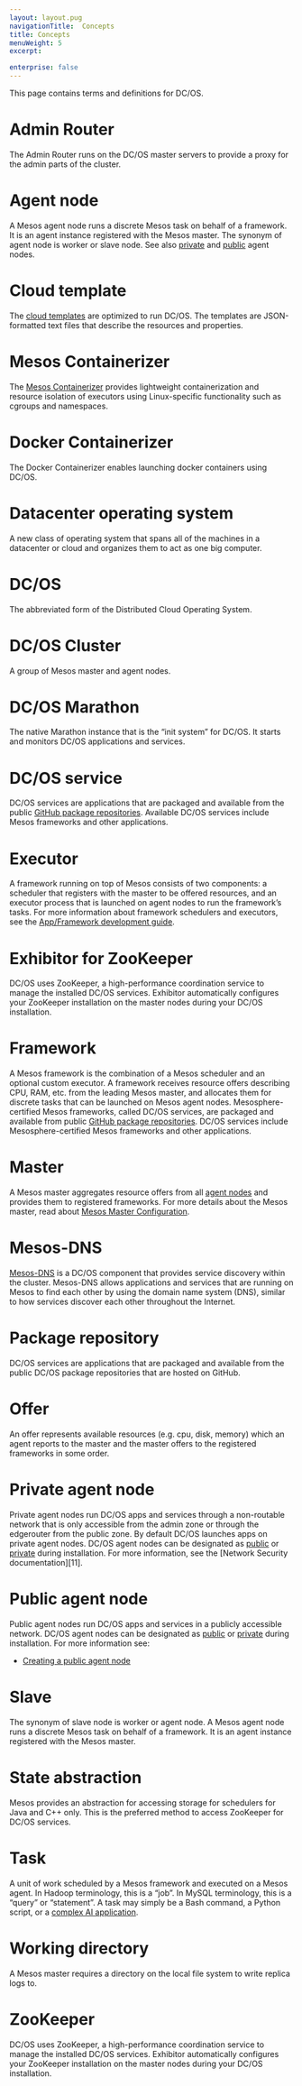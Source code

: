 ```yaml
---
layout: layout.pug
navigationTitle:  Concepts
title: Concepts
menuWeight: 5
excerpt:

enterprise: false
---
```


<!-- This source repo for this topic is https://github.com/dcos/dcos-docs -->

This page contains terms and definitions for DC/OS.

# <a name="adminrouter"></a>Admin Router

The Admin Router runs on the DC/OS master servers to provide a proxy for the admin parts of the cluster.

# <a name="agent"></a> Agent node

A Mesos agent node runs a discrete Mesos task on behalf of a framework. It is an agent instance registered with the Mesos master. The synonym of agent node is worker or slave node. See also [private][1] and [public][2] agent nodes.

# <a name="cloudtemplate"></a>Cloud template

The [cloud templates][3] are optimized to run DC/OS. The templates are JSON-formatted text files that describe the resources and properties.

# <a name="mesoscontainerizer"></a>Mesos Containerizer

The [Mesos Containerizer][4] provides lightweight containerization and resource isolation of executors using Linux-specific functionality such as cgroups and namespaces.

# <a name="dockercontainerizer"></a>Docker Containerizer

The Docker Containerizer enables launching docker containers using DC/OS.

# <a name="datacenteroperatingsystem"></a>Datacenter operating system

A new class of operating system that spans all of the machines in a datacenter or cloud and organizes them to act as one big computer.

# <a name="dcos"></a>DC/OS

The abbreviated form of the Distributed Cloud Operating System.

# <a name="dcoscluster"></a>DC/OS Cluster

A group of Mesos master and agent nodes.

# <a name="dcosmarathon"></a>DC/OS Marathon

The native Marathon instance that is the “init system” for DC/OS. It starts and monitors DC/OS applications and services.

# <a name="dcosservice"></a>DC/OS service

DC/OS services are applications that are packaged and available from the public [GitHub package repositories][5]. Available DC/OS services include Mesos frameworks and other applications.

# <a name="executor"></a>Executor

A framework running on top of Mesos consists of two components: a scheduler that registers with the master to be offered resources, and an executor process that is launched on agent nodes to run the framework’s tasks. For more information about framework schedulers and executors, see the [App/Framework development guide][6].

# <a name="exhibitorforzookeeper"></a>Exhibitor for ZooKeeper

DC/OS uses ZooKeeper, a high-performance coordination service to manage the installed DC/OS services. Exhibitor automatically configures your ZooKeeper installation on the master nodes during your DC/OS installation.

# <a name="framework"></a>Framework

A Mesos framework is the combination of a Mesos scheduler and an optional custom executor. A framework receives resource offers describing CPU, RAM, etc. from the leading Mesos master, and allocates them for discrete tasks that can be launched on Mesos agent nodes. Mesosphere-certified Mesos frameworks, called DC/OS services, are packaged and available from public [GitHub package repositories][5]. DC/OS services include Mesosphere-certified Mesos frameworks and other applications.

# <a name="master"></a>Master

A Mesos master aggregates resource offers from all [agent nodes][8] and provides them to registered frameworks. For more details about the Mesos master, read about [Mesos Master Configuration][9].

# <a name="mesosdns"></a>Mesos-DNS

[Mesos-DNS][10] is a DC/OS component that provides service discovery within the cluster. Mesos-DNS allows applications and services that are running on Mesos to find each other by using the domain name system (DNS), similar to how services discover each other throughout the Internet.

# <a name="packagerepository"></a>Package repository

DC/OS services are applications that are packaged and available from the public DC/OS package repositories that are hosted on GitHub.

# <a name="offer"></a>Offer

An offer represents available resources (e.g. cpu, disk, memory) which an agent reports to the master and the master offers to the registered frameworks in some order.

# <a name="private"></a> Private agent node

Private agent nodes run DC/OS apps and services through a non-routable network that is only accessible from the admin zone or through the edgerouter from the public zone. By default DC/OS launches apps on private agent nodes. DC/OS agent nodes can be designated as [public][2] or [private][1] during installation. For more information, see the [Network Security documentation][11].

# <a name="public"></a> Public agent node

Public agent nodes run DC/OS apps and services in a publicly accessible network. DC/OS agent nodes can be designated as [public][2] or [private][1] during installation. For more information see:

 - [Creating a public agent node](/1.7/administration/installing/oss/custom/create-public-agent/)

# <a name="slave"></a>Slave

The synonym of slave node is worker or agent node. A Mesos agent node runs a discrete Mesos task on behalf of a framework. It is an agent instance registered with the Mesos master.

# <a name="stateabstraction"></a>State abstraction

Mesos provides an abstraction for accessing storage for schedulers for Java and C++ only. This is the preferred method to access ZooKeeper for DC/OS services.

# <a name="task"></a>Task

A unit of work scheduled by a Mesos framework and executed on a Mesos agent. In Hadoop terminology, this is a “job”. In MySQL terminology, this is a “query” or “statement”. A task may simply be a Bash command, a Python script, or a [complex AI application][12].

# <a name="working-directory"></a>Working directory

A Mesos master requires a directory on the local file system to write replica logs to.

# <a name="zookeeper"></a>ZooKeeper

DC/OS uses ZooKeeper, a high-performance coordination service to manage the installed DC/OS services. Exhibitor automatically configures your ZooKeeper installation on the master nodes during your DC/OS installation.

[1]: #private
[2]: #public
[3]: /1.7/administration/installing/oss/cloud/
[4]: http://mesos.apache.org/documentation/latest/containerizers/
[5]: https://github.com/mesosphere/universe
[6]: http://mesos.apache.org/documentation/latest/app-framework-development-guide/
[8]: #agent
[9]: http://mesos.apache.org/documentation/latest/configuration/
[10]: https://github.com/mesosphere/mesos-dns
[12]: https://en.wikipedia.org/wiki/Dynamic_Analysis_and_Replanning_Tool

